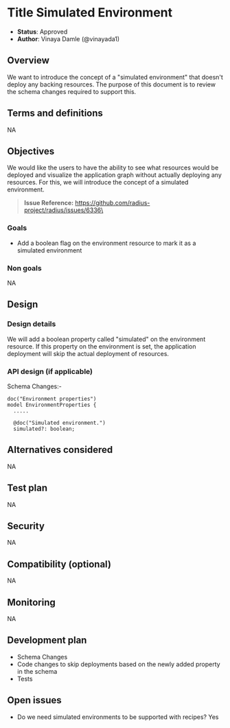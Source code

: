 # Title Simulated Environment

* **Status**: Approved
* **Author**: Vinaya Damle (@vinayada1)

## Overview

We want to introduce the concept of a "simulated environment" that doesn't deploy any backing resources. The purpose of this document is to review the schema changes required to support this.

## Terms and definitions

NA

## Objectives

We would like the users to have the ability to see what resources would be deployed and visualize the application graph without actually deploying any resources. For this, we will introduce the concept of a simulated environment.

> **Issue Reference:** https://github.com/radius-project/radius/issues/6336\

### Goals

- Add a boolean flag on the environment resource to mark it as a simulated environment

### Non goals

NA

## Design


### Design details

We will add a boolean property called "simulated" on the environment resource. If this property on the environment is set, the application deployment will skip the actual deployment of resources.

### API design (if applicable)

Schema Changes:-
```
doc("Environment properties")
model EnvironmentProperties {
  .....

  @doc("Simulated environment.")
  simulated?: boolean;
```

## Alternatives considered

NA

## Test plan

NA

## Security

NA

## Compatibility (optional)

NA

## Monitoring

NA

## Development plan

- Schema Changes
- Code changes to skip deployments based on the newly added property in the schema
- Tests

## Open issues

- Do we need simulated environments to be supported with recipes? Yes